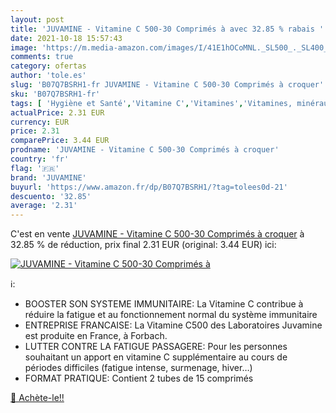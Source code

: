 ```yaml
---
layout: post
title: 'JUVAMINE - Vitamine C 500-30 Comprimés à avec 32.85 % rabais '
date: 2021-10-18 15:57:43
image: 'https://m.media-amazon.com/images/I/41E1hOCoMNL._SL500_._SL400_.jpg'
comments: true
category: ofertas
author: 'tole.es'
slug: 'B07Q7BSRH1-fr JUVAMINE - Vitamine C 500-30 Comprimés à croquer'
sku: 'B07Q7BSRH1-fr'
tags: [ 'Hygiène et Santé','Vitamine C','Vitamines','Vitamines, minéraux et compléments','juvamine', ]
actualPrice: 2.31 EUR
currency: EUR
price: 2.31
comparePrice: 3.44 EUR
prodname: 'JUVAMINE - Vitamine C 500-30 Comprimés à croquer'
country: 'fr'
flag: '🇫🇷'
brand: 'JUVAMINE'
buyurl: 'https://www.amazon.fr/dp/B07Q7BSRH1/?tag=tolees0d-21'
descuento: '32.85'
average: '2.31'
---
```


C'est en vente [JUVAMINE - Vitamine C 500-30 Comprimés à croquer](https://www.amazon.fr/dp/B07Q7BSRH1/?tag=tolees0d-21)  à  32.85 % de réduction, prix final  2.31 EUR (original: 3.44 EUR) ici:

[![JUVAMINE - Vitamine C 500-30 Comprimés à](https://m.media-amazon.com/images/I/41E1hOCoMNL._SL500_._SL400_.jpg)](https://www.amazon.fr/dp/B07Q7BSRH1/?tag=tolees0d-21)

ℹ️:

- BOOSTER SON SYSTEME IMMUNITAIRE: La Vitamine C contribue à réduire la fatigue et au fonctionnement normal du système immunitaire
- ENTREPRISE FRANCAISE: La Vitamine C500 des Laboratoires Juvamine est produite en France, à Forbach.
- LUTTER CONTRE LA FATIGUE PASSAGERE: Pour les personnes souhaitant un apport en vitamine C supplémentaire au cours de périodes difficiles (fatigue intense, surmenage, hiver…)
- FORMAT PRATIQUE: Contient 2 tubes de 15 comprimés

[🛒 Achète-le!!](https://www.amazon.fr/dp/B07Q7BSRH1/?tag=tolees0d-21)
